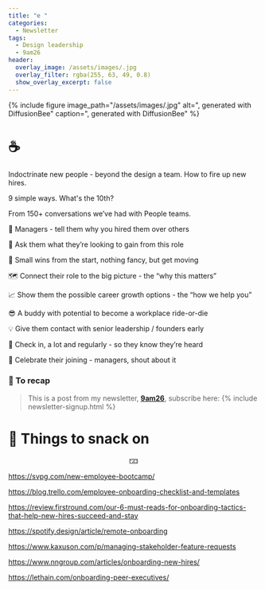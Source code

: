 ```yaml
---
title: "e "
categories:
  - Newsletter
tags:
  - Design leadership
  - 9am26
header:
  overlay_image: /assets/images/.jpg
  overlay_filter: rgba(255, 63, 49, 0.8)
  show_overlay_excerpt: false
---
```


{% include figure image_path="/assets/images/.jpg" alt=", generated with DiffusionBee" caption=", generated with DiffusionBee" %}

# ☕

Indoctrinate new people - beyond the design a team.
How to fire up new hires.  
  
9 simple ways. What's the 10th?  
  
From 150+ conversations we’ve had with People teams.  
  
🤝 Managers - tell them why you hired them over others  
  
💪 Ask them what they’re looking to gain from this role  
  
🌟 Small wins from the start, nothing fancy, but get moving  
  
🗺 Connect their role to the big picture - the “why this matters”  
  
📈 Show them the possible career growth options - the “how we help you”  
  
😎 A buddy with potential to become a workplace ride-or-die  
  
💡 Give them contact with senior leadership / founders early  
  
👋 Check in, a lot and regularly - so they know they’re heard  
  
🎉 Celebrate their joining - managers, shout about it

### 🥤 To recap

> This is a post from my newsletter, **[9am26](https://polgarp.com/categories/newsletter/)**, subscribe here:
> {% include newsletter-signup.html %}

# 🍪 Things to snack on

<p style="text-align: center;">🁃</p>


https://svpg.com/new-employee-bootcamp/

https://blog.trello.com/employee-onboarding-checklist-and-templates

https://review.firstround.com/our-6-must-reads-for-onboarding-tactics-that-help-new-hires-succeed-and-stay

https://spotify.design/article/remote-onboarding

https://www.kaxuson.com/p/managing-stakeholder-feature-requests

https://www.nngroup.com/articles/onboarding-new-hires/

https://lethain.com/onboarding-peer-executives/

